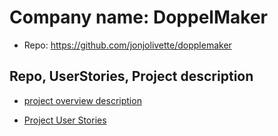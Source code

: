 # Company name: DoppelMaker
- Repo: https://github.com/jonjolivette/dopplemaker

## Repo, UserStories, Project description
- [project overview description](./archive/requirements/User-Stories-(Required).pdf)

- [Project User Stories](./archive/requirements/Doppelmaker-create-your-temporary-body-double.pdf)